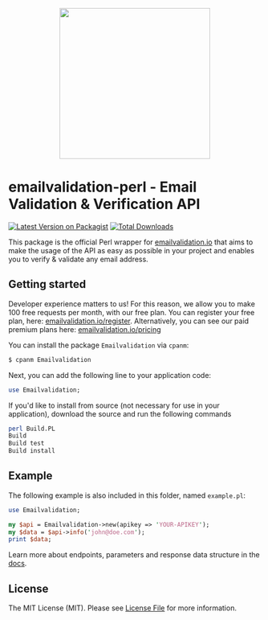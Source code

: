 <p align="center">
<img src="https://app.emailvalidation.io/img/logo/emailvalidation.png" width="300"/>
</p>

# emailvalidation-perl - Email Validation & Verification API

[![Latest Version on Packagist](https://img.shields.io/packagist/v/everapi/emailvalidation-perl.svg?style=flat-square)](https://packagist.org/packages/everapi/emailvalidation-perl)
[![Total Downloads](https://img.shields.io/packagist/dt/everapi/emailvalidation-perl.svg?style=flat-square)](https://packagist.org/packages/everapi/emailvalidation-perl)

This package is the official Perl wrapper for [emailvalidation.io](https://emailvalidation.io) that aims to make the usage of the API as easy as possible in your project and enables you to verify & validate any email address.

## Getting started

Developer experience matters to us! For this reason, we allow you to make 100 free requests per month, with our free plan. 
You can register your free plan, here: [emailvalidation.io/register](https://app.emailvalidation.io/register). Alternatively, you can
see our paid premium plans here: [emailvalidation.io/pricing](https://emailvalidation.io/pricing)

You can install the package `Emailvalidation` via `cpanm`:

```bash
$ cpanm Emailvalidation
```

Next, you can add the following line to your application code: 

```perl
use Emailvalidation;
```

If you'd like to install from source (not necessary for use in your application), download the source and run the following commands

```bash
perl Build.PL
Build
Build test
Build install
```

## Example

The following example is also included in this folder, named `example.pl`:

```perl
use Emailvalidation;

my $api = Emailvalidation->new(apikey => 'YOUR-APIKEY');
my $data = $api->info('john@doe.com');
print $data;
```

Learn more about endpoints, parameters and response data structure in the [docs](https://emailvalidation.io/docs).

[docs]: https://emailvalidation.io/docs
[emailvalidation.com]: https://emailvalidation.io

## License

The MIT License (MIT). Please see [License File](LICENSE.md) for more information.
